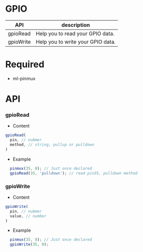# GPIO


| API | description |
| --- | --- |
| gpioRead | Help you to read your GPIO data. |
| gpioWrite | Help you to write your GPIO data. |

# Required
* ml-pinmux

# API 


### gpioRead
* Content

``` js
gpioRead(
  pin, // nubmer
  method, // string, pullup or pulldown
)
```

* Example

``` js
  pinmux(35, 8); // Just once declared
  gpioRead(35, 'pulldown'); // read pin35, pulldown method
```


### gpioWrite
* Content

``` js
gpioWrite(
  pin, // nubmer
  value, // number
)
```

* Example

``` js
  pinmux(35, 8); // Just once declared
  gpioWrite(35, 0);
```
